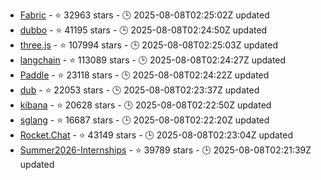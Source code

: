 - [Fabric](https://github.com/danielmiessler/Fabric) - ⭐ 32963 stars - 🕒 2025-08-08T02:25:02Z updated
- [dubbo](https://github.com/apache/dubbo) - ⭐ 41195 stars - 🕒 2025-08-08T02:24:50Z updated
- [three.js](https://github.com/mrdoob/three.js) - ⭐ 107994 stars - 🕒 2025-08-08T02:25:03Z updated
- [langchain](https://github.com/langchain-ai/langchain) - ⭐ 113089 stars - 🕒 2025-08-08T02:24:27Z updated
- [Paddle](https://github.com/PaddlePaddle/Paddle) - ⭐ 23118 stars - 🕒 2025-08-08T02:24:22Z updated
- [dub](https://github.com/dubinc/dub) - ⭐ 22053 stars - 🕒 2025-08-08T02:23:37Z updated
- [kibana](https://github.com/elastic/kibana) - ⭐ 20628 stars - 🕒 2025-08-08T02:22:50Z updated
- [sglang](https://github.com/sgl-project/sglang) - ⭐ 16687 stars - 🕒 2025-08-08T02:22:20Z updated
- [Rocket.Chat](https://github.com/RocketChat/Rocket.Chat) - ⭐ 43149 stars - 🕒 2025-08-08T02:23:04Z updated
- [Summer2026-Internships](https://github.com/SimplifyJobs/Summer2026-Internships) - ⭐ 39789 stars - 🕒 2025-08-08T02:21:39Z updated
